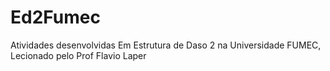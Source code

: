 # Ed2Fumec
Atividades desenvolvidas Em Estrutura de Daso 2 na Universidade FUMEC, Lecionado pelo Prof Flavio Laper
